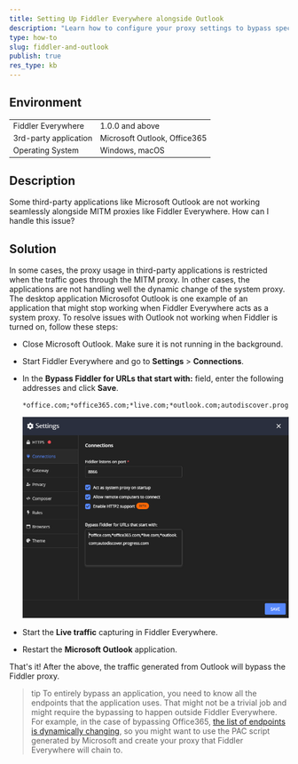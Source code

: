 ```yaml
---
title: Setting Up Fiddler Everywhere alongside Outlook
description: "Learn how to configure your proxy settings to bypass specific Microsoft endpoints so that you could use MS products like Outlook alongside Fiddler Everywhere."
type: how-to
slug: fiddler-and-outlook
publish: true
res_type: kb
---
```


## Environment

|   |   |
|---|---|
| Fiddler Everywhere | 1.0.0 and above |
| 3rd-party application | Microsoft Outlook, Office365 |
| Operating System | Windows, macOS |

## Description

Some third-party applications like Microsoft Outlook are not working seamlessly alongside MITM proxies like Fiddler Everywhere.  How can I handle this issue?

## Solution

In some cases, the proxy usage in third-party applications is restricted when the traffic goes through the MITM proxy. In other cases, the applications are not handling well the dynamic change of the system proxy. The desktop application Microsofot Outlook is one example of an application that might stop working when Fiddler Everywhere acts as a system proxy. To resolve issues with Outlook not working when Fiddler is turned on, follow these steps:

- Close Microsoft Outlook. Make sure it is not running in the background. 

- Start Fiddler Everywhere and go to **Settings** > **Connections**.

- In the **Bypass Fiddler for URLs that start with:** field, enter the following addresses and click **Save**.

    ```curl
    *office.com;*office365.com;*live.com;*outlook.com;autodiscover.progress.com
    ```

    ![bypassing Outlook endpoints in Fiddler](../images/kb/outlook-bypass.png)

- Start the **Live traffic** capturing in Fiddler Everywhere.

- Restart the **Microsoft Outlook** application.

That's it! After the above, the traffic generated from Outlook will bypass the Fiddler proxy.


>tip To entirely bypass an application, you need to know all the endpoints that the application uses. That might not be a trivial job and might require the bypassing to happen outside Fiddler Everywhere. For example, in the case of bypassing Office365, [the list of endpoints is dynamically changing](https://docs.microsoft.com/en-us/microsoft-365/enterprise/urls-and-ip-address-ranges?view=o365-worldwide), so you might want to use the PAC script generated by Microsoft and create your proxy that Fiddler Everywhere will chain to.
